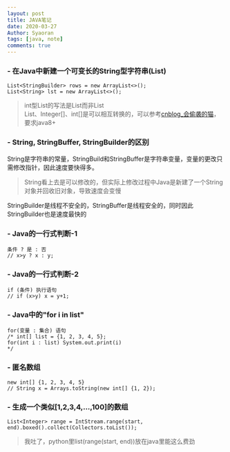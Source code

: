 ```yaml
---
layout: post
title: JAVA笔记
date: 2020-03-27
Author: Syaoran
tags: [java, note]
comments: true
---
```


### - 在Java中新建一个可变长的String型字符串(List)
```
List<StringBuilder> rows = new ArrayList<>();
List<String> lst = new ArrayList<>();
```
> int型List的写法是List<Integer>而非List<int>  
> List<Integer>、Integer[]、int[]是可以相互转换的，可以参考[cnblog_会偷袭的猫](https://www.cnblogs.com/cat520/p/10299879.html)，要求java8+

### - String, StringBuffer, StringBuilder的区别
String是字符串的常量，StringBuild和StringBuffer是字符串变量，变量的更改只需修改指针，因此速度要快得多。
> String看上去是可以修改的，但实际上修改过程中Java是新建了一个String对象并回收旧对象，导致速度会变慢

StringBuilder是线程不安全的，StringBuffer是线程安全的，同时因此StringBuilder也是速度最快的

### - Java的一行式判断-1
	条件 ? 是 : 否 
    // x>y ? x : y;

### - Java的一行式判断-2
	if (条件) 执行语句
    // if (x>y) x = y+1;

### - Java中的"for i in list"
	for(变量 : 集合) 语句
    /* int[] list = {1, 2, 3, 4, 5};
    for(int i : list) System.out.print(i) 
    */

### - 匿名数组
	new int[] {1, 2, 3, 4, 5}
    // String x = Arrays.toString(new int[] {1, 2});

### - 生成一个类似[1,2,3,4,...,100]的数组  
	List<Integer> range = IntStream.range(start, end).boxed().collect(Collectors.toList());  
> 我吐了，python里list(range(start, end))放在java里能这么费劲





